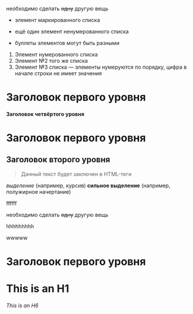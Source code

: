  необходимо сделать ~~одну~~ другую вещь
 
 
 * элемент маркированного списка
 - ещё один элемент ненумерованного списка
 + буллеты элементов могут быть разными
 
 1. Элемент нумерованного списка
 2. Элемент №2 того же списка
 9. Элемент №3 списка — элементы нумеруются по порядку, цифра в начале строки не имеет значения
 
 
 # Заголовок первого уровня
#### Заголовок четвёртого уровня


Заголовок первого уровня
========================

Заголовок второго уровня
------------------------

> Данный текст будет заключен в HTML-теги <blockquote></blockquote>

 *выделение* (например, курсив)
 **сильное выделение** (например, полужирное начертание)

ffffff

необходимо сделать ~~одну~~ другую вещь

hhhhhhhhh


wwwww

Заголовок первого уровня
========================

# This is an H1 #

###### This is an H6

